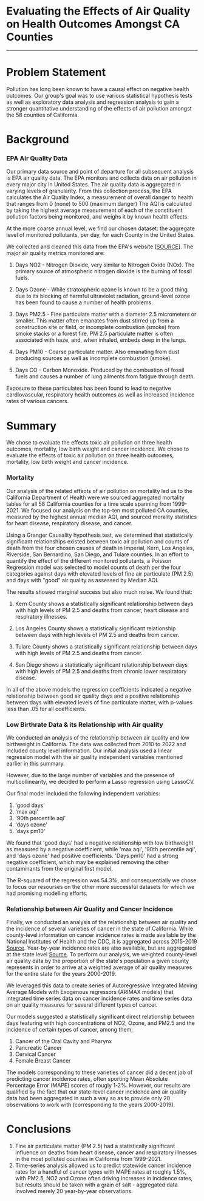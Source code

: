 # Evaluating the Effects of Air Quality on Health Outcomes Amongst CA Counties
---

# Problem Statement

Pollution has long been known to have a causal effect on negative health outcomes. Our group's goal was to use various statistical hypothesis tests as well as exploratory data analysis and regression analysis to gain a stronger quantitative understanding of the effects of air pollution amongst the 58 counties of California. 

# Background

### EPA Air Quality Data 

Our primary data source and point of departure for all subsequent analysis is EPA air quality data. The EPA monitors and collects data on air pollution in every major city in United States. The air quality data is aggregated in varying levels of granularity. From this collection process, the EPA calculates the Air Quality Index, a measurement of overall danger to health that ranges from 0 (none) to 500 (maximum danger) The AQI is calculated by taking the highest average measurement of each of the constituent pollution factors being monitored, and weighs it by known health effects. 

At the more coarse annual level, we find our chosen dataset: the aggregate level of monitored pollutants, per day, for each County in the United States. 

We collected and cleaned this data from the EPA's website [[SOURCE](https://aqs.epa.gov/aqsweb/airdata/download_files.html#Annual)]. The major air quality metrics monitored are:

1. Days NO2 - Nitrogen Dioxide, very similar to Nitrogen Oxide (NOx). The primary source of atmospheric nitrogen dioxide is the burning of fossil fuels. 

2. Days Ozone - While stratospheric ozone is known to be a good thing due to its blocking of harmful ultraviolet radiation, ground-level ozone has been found to cause a number of health problems. 

3. Days PM2.5 - Fine particulate matter with a diameter 2.5 micrometers or smaller. This matter often emanates from dust stirred up from a construction site or field, or incomplete combustion (smoke) from smoke stacks or a forest fire. PM 2.5 particulate matter is often associated with haze, and, when inhaled, embeds deep in the lungs. 

4. Days PM10 - Coarse particulate matter. Also emanating from dust producing sources as well as incomplete combustion (smoke).

5. Days CO - Carbon Monoxide. Produced by the combustion of fossil fuels and causes a number of lung ailments from fatigue through death.

Exposure to these particulates has been found to lead to negative cardiovascular, respiratory health outcomes as well as increased incidence rates of various cancers. 

# Summary

We chose to evaluate the effects toxic air pollution on three health outcomes, mortality, low birth weight and cancer incidence. 
We chose to evaluate the effects of toxic air pollution on three health outcomes, mortality, low birth weight and cancer incidence.

### Mortality

Our analysis of the related effects of air pollution on mortality led us to the California Department of Health were we sourced aggregated mortality tables for all 58 California counties for a time scale spanning from 1999-2021. We focused our analysis on the top-ten most polluted CA counties, measured by the highest annual median AQI, and sourced morality statistics for heart disease, respiratory disease, and cancer. 

Using a Granger Causality hypothesis test, we determined that statistically significant relationships existed between toxic air pollution and counts of death from the four chosen causes of death in Imperial, Kern, Los Angeles, Riverside, San Bernardino, San Diego, and Tulare counties. In an effort to quantify the effect of the different monitored pollutants, a Poisson Regression model was selected to model counts of death per the four categories against days with elevated levels of fine air particulate (PM 2.5) and days with "good" air quality as assessed by Median AQI. 

The results showed marginal success but also much noise. We found that:

1. Kern County shows a statistically significant relationship between days with high levels of PM 2.5 and deaths from cancer, heart disease and respiratory illnesses. 

2. Los Angeles County shows a statistically significant relationship between days with high levels of PM 2.5 and deaths from cancer. 

3. Tulare County shows a statistically significant relationship between days with high levels of PM 2.5 and deaths from cancer. 

4. San Diego shows a statistically significant relationship between days with high levels of PM 2.5 and deaths from chronic lower respiratory disease. 

In all of the above models the regression coefficients indicated a negative relationship between good air quality days and a positive relationship between days with elevated levels of fine particulate matter, with p-values less than $.05$ for all coefficients. 


### Low Birthrate Data & its Relationship with Air quality  
We conducted an analysis of the relationship between air quality and low birthweight in California. The data was collected from 2010 to 2022 and included county level information. Our initial analysis used a linear regression model with the air quality independent variables mentioned earlier in this summary.

However, due to the large number of variables and the presence of multicollinearity, we decided to perform a Lasso regression using LassoCV.

Our final model included the following independent variables:

1. 'good days'
2. 'max aqi'
3. '90th percentile aqi'
4. 'days ozone'
5. 'days pm10'

We found that 'good days' had a negative relationship with low birthweight as measured by a negative coefficient, while 'max aqi', '90th percentile aqi', and 'days ozone' had positive coefficients. 'Days pm10' had a strong negative coefficient, which may be explained removing the other contaminants from the original first model. 

The R-squared of the regression was 54.3%, and consequentially we chose to focus our resourses on the other more successful datasets for which we had promising modelling efforts.

### Relationship between Air Quality and Cancer Incidence
Finally, we conducted an analysis of the relationship between air quality and the incidence of several varieties of cancer in the state of California. While county-level information on cancer incidence rates is made available by the National Institutes of Health and the CDC, it is aggregated across 2015-2019 [Source](https://statecancerprofiles.cancer.gov/incidencerates/index.php?stateFIPS=06&areatype=county&cancer=047&race=00&sex=0&age=001&stage=211&year=0&type=incd&sortVariableName=count&sortOrder=desc#results). Year-by-year incidence rates are also available, but are aggregated at the state level [Source](https://gis.cdc.gov/Cancer/USCS/#/Trends/). To perform our analysis, we weighted county-level air quality data by the proportion of the state's population a given county represents in order to arrive at a weighted average of air quality measures for the entire state for the years 2000-2019.

We leveraged this data to create series of Autoregressive Integrated Moving Average Models with Exogenous regressors (ARIMAX models) that integrated time series data on cancer incidence rates and time series data on air quality measures for several different types of cancer.

Our models suggested a statistically significant direct relationship between days featuring with high concentrations of NO2, Ozone, and PM2.5 and the incidence of certain types of cancer, among them:

1. Cancer of the Oral Cavity and Pharynx
2. Pancreatic Cancer
3. Cervical Cancer
4. Female Breast Cancer

The models corresponding to these varieties of cancer did a decent job of predicting cancer incidence rates, often sporting Mean Absolute Percentage Error (MAPE) scores of rougly 1-2%. However, our results are qualified by the fact that our state-level cancer incidence and air quality data had been aggregated in such a way so as to provide only 20 observations to work with (corresponding to the years 2000-2019).

# Conclusions

1. Fine air particulate matter (PM 2.5)  had a statistically significant influence on deaths from heart disease, cancer and respiratory illnesses in the most polluted counties in California from 1999-2021. 
2. Time-series analysis allowed us to predict statewide cancer incidence rates for a handful of cancer types with MAPE rates at roughly 1.5%, with PM2.5, NO2 and Ozone often driving increases in incidence rates, but results should be taken with a grain of salt - aggregated data involved merely 20 year-by-year observations.
